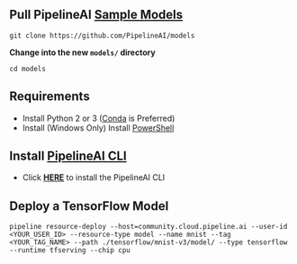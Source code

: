 
## Pull PipelineAI [Sample Models](https://github.com/PipelineAI/models)
```
git clone https://github.com/PipelineAI/models
```

**Change into the new `models/` directory**
```
cd models
```

## Requirements
* Install Python 2 or 3 ([Conda](https://conda.io/docs/install/quick.html) is Preferred)
* Install (Windows Only) Install [PowerShell](https://github.com/PowerShell/PowerShell/tree/master/docs/installation) 

## Install [PipelineAI CLI](../README.md#install-pipelinecli)
* Click [**HERE**](../README.md#install-pipelinecli) to install the PipelineAI CLI

## Deploy a TensorFlow Model

```
pipeline resource-deploy --host=community.cloud.pipeline.ai --user-id <YOUR_USER_ID> --resource-type model --name mnist --tag <YOUR_TAG_NAME> --path ./tensorflow/mnist-v3/model/ --type tensorflow --runtime tfserving --chip cpu
```
